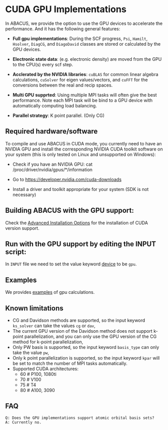 # CUDA GPU Implementations

In ABACUS, we provide the option to use the GPU devices to accelerate the performance.
And it has the following general features:

- **Full gpu implementations**: During the SCF progress, `Psi`, `Hamilt`, `Hsolver`, `DiagCG`, and `DiagoDavid` classes are stored or calculated by the GPU devices.

- **Electronic state data**: (e.g. electronic density) are moved from the GPU to the CPU(s) every scf step.

- **Acclerated by the NVIDIA libraries**: `cuBLAS` for common linear algebra calculations, `cuSolver` for eigen values/vectors, and `cuFFT` for the conversions between the real and recip spaces.

- **Multi GPU supprted**: Using multiple MPI tasks will often give the best performance. Note each MPI task will be bind to a GPU device with automatically computing load balancing.

- **Parallel strategy**: K point parallel. (Only CG)

## Required hardware/software

To compile and use ABACUS in CUDA mode, you currently need to have an NVIDIA GPU and install the corresponding NVIDIA CUDA toolkit software on your system (this is only tested on Linux and unsupported on Windows):

- Check if you have an NVIDIA GPU: cat /proc/driver/nvidia/gpus/*/information

- Go to https://developer.nvidia.com/cuda-downloads

- Install a driver and toolkit appropriate for your system (SDK is not necessary)


## Building ABACUS with the GPU support:

Check the [Advanced Installation Options](https://abacus-rtd.readthedocs.io/en/latest/advanced/install.html#build-with-cuda-support) for the installation of CUDA version support.

## Run with the GPU support by editing the INPUT script:

In `INPUT` file we need to set the value keyword [device](../input_files/input-main.md#device) to be `gpu`.

## Examples
We provides [examples](https://github.com/deepmodeling/abacus-develop/tree/develop/examples/gpu) of gpu calculations.

## Known limitations

- CG and Davidson methods are supported, so the input keyword `ks_solver` can take the values `cg` or `dav`,
- The current GPU version of the Davidson method does not support k-point parallelization, and you can only use the GPU version of the CG method for k-point parallelization,
- Only PW basis is supported, so the input keyword `basis_type` can only take the value `pw`,
- Only k point parallelization is supported, so the input keyword `kpar` will be set to match the number of MPI tasks automatically.
- Supported CUDA architectures:
  - 60 # P100, 1080ti
  - 70 # V100
  - 75 # T4
  - 80 # A100, 3090

## FAQ
```
Q: Does the GPU implementations support atomic orbital basis sets?
A: Currently no.
```
